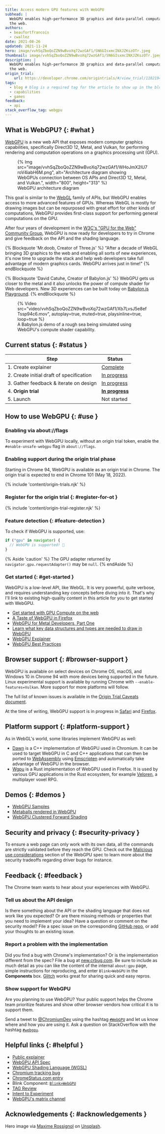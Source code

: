 ```yaml
---
title: Access modern GPU features with WebGPU
subhead: |
  WebGPU enables high-performance 3D graphics and data-parallel computation on
  the web.
authors:
  - beaufortfrancois
  - cwallez
date: 2021-08-26
updated: 2021-11-24
hero: image/vvhSqZboQoZZN9wBvoXq72wzGAf1/SN6GIsxmcINXJZKszOTr.jpeg
thumbnail: image/vvhSqZboQoZZN9wBvoXq72wzGAf1/SN6GIsxmcINXJZKszOTr.jpeg
description: |
  WebGPU enables high-performance 3D graphics and data-parallel computation on
  the web.
origin_trial:
    url: https://developer.chrome.com/origintrials/#/view_trial/118219490218475521
tags:
  - blog # blog is a required tag for the article to show up in the blog.
  - capabilities
  - games
feedback:
  - api
stack_overflow_tag: webgpu
---
```


## What is WebGPU? {: #what }

[WebGPU] is a new web API that exposes modern computer graphics capabilities,
specifically Direct3D 12, Metal, and Vulkan, for performing rendering and
computation operations on a graphics processing unit (GPU).

<figure class="w-figure">
  {% Img src="image/vvhSqZboQoZZN9wBvoXq72wzGAf1/WHoJmX2IU7roV4iabH6M.png", alt="Architecture diagram showing WebGPUs connection between OS APIs and Direct3D 12, Metal, and Vulkan.", width="800", height="313" %}
  <figcaption class="w-figcaption">WebGPU architecture diagram</figcaption>
</figure>

This goal is similar to the [WebGL] family of APIs, but WebGPU enables access to
more advanced features of GPUs. Whereas WebGL is mostly for drawing images but
can be repurposed with great effort for other kinds of computations, WebGPU
provides first-class support for performing general computations on the GPU.

After four years of development in the [W3C's "GPU for the Web" Community
Group], WebGPU is now ready for developers to try in Chrome and give feedback on
the API and the shading language.

{% Blockquote 'Mr.doob, Creator of Three.js' %}
"After a decade of WebGL bringing 3D graphics to the web and enabling all sorts
of new experiences, it's now time to upgrade the stack and help web developers
take full advantage of modern graphics cards. WebGPU arrives just in time!"
{% endBlockquote %}

{% Blockquote 'David Catuhe, Creator of Babylon.js' %}
WebGPU gets us closer to the metal and it also unlocks the power of compute
shader for Web developers. New 3D experiences can be built today on [Babylon.js
Playground].
{% endBlockquote %}

<figure class="w-figure">
  {% Video src="video/vvhSqZboQoZZN9wBvoXq72wzGAf1/Xb7LvsJ5e8efTssp94c6.mov", autoplay=true, muted=true, playsinline=true, loop=true %}
  <figcaption class="w-figcaption">
    A Babylon.js demo of a rough sea being simulated using WebGPU's compute shader capability.
  </figcaption>
</figure>

## Current status {: #status }

<div>

| Step                                     | Status                   |
| ---------------------------------------- | ------------------------ |
| 1. Create explainer                      | [Complete][explainer]    |
| 2. Create initial draft of specification | [In progress][spec]      |
| 3. Gather feedback & iterate on design   | [In progress](#feedback) |
| 4. **Origin trial**                      | **[In progress][ot]**    |
| 5. Launch                                | Not started              |

</div>

## How to use WebGPU {: #use }

### Enabling via about://flags

To experiment with WebGPU locally, without an origin trial token, enable the
`#enable-unsafe-webgpu` flag in `about://flags`.

### Enabling support during the origin trial phase

Starting in Chrome&nbsp;94, WebGPU is available as an origin trial in Chrome. The
origin trial is expected to end in Chrome&nbsp;101 (May 18, 2022).

{% include 'content/origin-trials.njk' %}

### Register for the origin trial {: #register-for-ot }

{% include 'content/origin-trial-register.njk' %}

### Feature detection {: #feature-detection }

To check if WebGPU is supported, use:

```js
if ("gpu" in navigator) {
  // WebGPU is supported! 🎉
}
```

{% Aside 'caution' %}
The GPU adapter returned by `navigator.gpu.requestAdapter()` may be `null`.
{% endAside %}

### Get started {: #get-started }

WebGPU is a low-level API, like WebGL. It is very powerful, quite verbose, and
requires understanding key concepts before diving into it. That's why I'll link
to existing high-quality content in this article for you to get started with
WebGPU.

- [Get started with GPU Compute on the web]
- [A Taste of WebGPU in Firefox]
- [WebGPU for Metal Developers, Part One]
- [Learn what key data structures and types are needed to draw in WebGPU]
- [WebGPU Explainer]
- [WebGPU Best Practices]

## Browser support {: #browser-support }

WebGPU is available on select devices on Chrome OS, macOS, and Windows 10 in
Chrome&nbsp;94 with more devices being supported in the future. Linux
experimental support is available by running Chrome with
`--enable-features=Vulkan`. More support for more platforms will
follow.

The full list of known issues is available in the [Origin Trial Caveats document].

At the time of writing, WebGPU support is in progress in [Safari] and [Firefox].

## Platform support {: #platform-support }

As in WebGL's world, some libraries implement WebGPU as well:

- [Dawn] is a C++ implementation of WebGPU used in Chromium. It can be used to
  target WebGPU in C and C++ applications that can then be ported to
  [WebAssembly] using [Emscripten] and automatically take advantage of WebGPU in
  the browser.
- [Wgpu] is a Rust implementation of WebGPU used in Firefox. It is used by
  various GPU applications in the Rust ecosystem, for example [Veloren], a
  multiplayer voxel RPG.

## Demos {: #demos }

- [WebGPU Samples]
- [Metaballs rendered in WebGPU]
- [WebGPU Clustered Forward Shading]

## Security and privacy  {: #security-privacy }

To ensure a web page can only work with its own data, all the commands are
strictly validated before they reach the GPU. Check out the [Malicious use
considerations] section of the WebGPU spec to learn more about the security
tradeoffs regarding driver bugs for instance.

## Feedback {: #feedback }

The Chrome team wants to hear about your experiences with WebGPU.

### Tell us about the API design

Is there something about the API or the shading language that does not work like
you expected? Or are there missing methods or properties that you need to
implement your idea? Have a question or comment on the security model? File a
spec issue on the corresponding [GitHub repo], or add your thoughts to an
existing issue.

### Report a problem with the implementation

Did you find a bug with Chrome's implementation? Or is the implementation
different from the spec? File a bug at [new.crbug.com](https://new.crbug.com).
Be sure to include as much detail as you can like the content of the internal
`about:gpu` page, simple instructions for reproducing, and enter `Blink>WebGPU`
in the **Components** box. [Glitch](https://glitch.com/) works great for sharing
quick and easy repros.

### Show support for WebGPU

Are you planning to use WebGPU? Your public support helps the Chrome team
prioritize features and show other browser vendors how critical it is to support
them.

Send a tweet to [@ChromiumDev][cr-dev-twitter] using the hashtag
[`#WebGPU`](https://twitter.com/search?q=%23WebGPU&src=recent_search_click&f=live)
and let us know where and how you are using it. Ask a question on StackOverflow
with the hashtag [`#webgpu`](https://stackoverflow.com/questions/tagged/webgpu).

## Helpful links {: #helpful }

- [Public explainer][explainer]
- [WebGPU API Spec][spec]
- [WebGPU Shading Language (WGSL)][wgsl-spec]
- [Chromium tracking bug][cr-bug]
- [ChromeStatus.com entry][cr-status]
- Blink Component: [`Blink>WebGPU`][blink-component]
- [TAG Review](https://github.com/w3ctag/design-reviews/issues/626)
- [Intent to Experiment](https://groups.google.com/a/chromium.org/g/blink-dev/c/K4_egTNAvTs/m/ApS804L_AQAJ)
- [WebGPU's matrix channel][matrix]

## Acknowledgements {: #acknowledgements }

Hero image via [Maxime Rossignol](https://unsplash.com/@maxoor) on
[Unsplash](https://unsplash.com/photos/ukOCJ09jpgc).

[WebGPU]: https://gpuweb.github.io/gpuweb/
[WebGL]: https://developer.mozilla.org/docs/Web/API/WebGL_API
[W3C's "GPU for the Web" Community Group]: https://www.w3.org/community/gpu/
[Babylon.js Playground]: https://playground.babylonjs.com/#XCNL7Y
[Get started with GPU Compute on the web]: /gpu-compute/
[A Taste of WebGPU in Firefox]: https://hacks.mozilla.org/2020/04/experimental-webgpu-in-firefox/
[WebGPU for Metal Developers, Part One]: https://metalbyexample.com/webgpu-part-one/
[Learn what key data structures and types are needed to draw in WebGPU]: https://alain.xyz/blog/raw-webgpu
[WebGPU Explainer]: https://gpuweb.github.io/gpuweb/explainer/
[WebGPU Best Practices]: https://toji.github.io/webgpu-best-practices/
[Origin Trial Caveats document]: https://hackmd.io/QcdsK_g7RVKRCIIBqgs5Hw
[Safari]: https://webkit.org/blog/9528/webgpu-and-wsl-in-safari/
[Firefox]: https://hacks.mozilla.org/2020/04/experimental-webgpu-in-firefox/
[Dawn]: https://dawn.googlesource.com/dawn
[WebAssembly]: https://developer.mozilla.org/docs/WebAssembly
[Emscripten]: https://emscripten.org/
[Wgpu]: https://sotrh.github.io/learn-wgpu/#what-is-wgpu
[Veloren]: https://veloren.net/devblog-125/
[WebGPU Samples]: https://austin-eng.com/webgpu-samples/
[Metaballs rendered in WebGPU]: https://toji.github.io/webgpu-metaballs/
[WebGPU Clustered Forward Shading]: https://toji.github.io/webgpu-clustered-shading/
[Malicious use considerations]: https://gpuweb.github.io/gpuweb/#malicious-use
[GitHub repo]: https://github.com/gpuweb/gpuweb/issues/
[spec]: https://gpuweb.github.io/gpuweb/
[wgsl-spec]: https://gpuweb.github.io/gpuweb/wgsl/
[issues]: https://github.com/gpuweb/gpuweb/issues
[explainer]: https://gpuweb.github.io/gpuweb/explainer/
[cr-bug]: https://bugs.chromium.org/p/chromium/issues/detail?id=1156646
[cr-status]: https://chromestatus.com/feature/6213121689518080
[blink-component]: https://chromestatus.com/features#component%3ABlink%3EWebGPU
[cr-dev-twitter]: https://twitter.com/ChromiumDev
[ot]: https://developer.chrome.com/origintrials/#/view_trial/118219490218475521
[matrix]: https://matrix.to/#/#WebGPU:matrix.org
